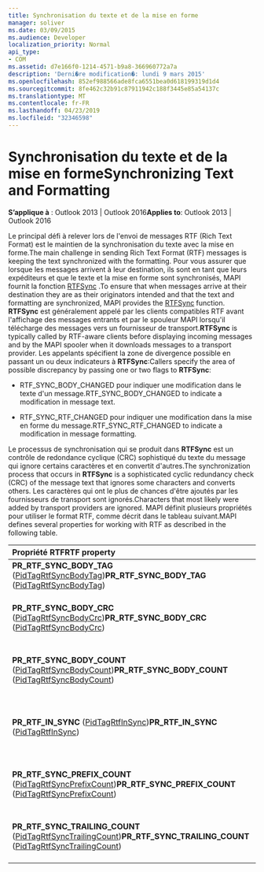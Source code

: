 ```yaml
---
title: Synchronisation du texte et de la mise en forme
manager: soliver
ms.date: 03/09/2015
ms.audience: Developer
localization_priority: Normal
api_type:
- COM
ms.assetid: d7e166f0-1214-4571-b9a8-366960772a7a
description: 'Derni�re modification�: lundi 9 mars 2015'
ms.openlocfilehash: 852ef988566ade8fca6551bea0d618199319d1d4
ms.sourcegitcommit: 8fe462c32b91c87911942c188f3445e85a54137c
ms.translationtype: MT
ms.contentlocale: fr-FR
ms.lasthandoff: 04/23/2019
ms.locfileid: "32346598"
---
```

# <a name="synchronizing-text-and-formatting"></a><span data-ttu-id="2f9f8-103">Synchronisation du texte et de la mise en forme</span><span class="sxs-lookup"><span data-stu-id="2f9f8-103">Synchronizing Text and Formatting</span></span>

  
  
<span data-ttu-id="2f9f8-104">**S’applique à** : Outlook 2013 | Outlook 2016</span><span class="sxs-lookup"><span data-stu-id="2f9f8-104">**Applies to**: Outlook 2013 | Outlook 2016</span></span> 
  
<span data-ttu-id="2f9f8-105">Le principal défi à relever lors de l'envoi de messages RTF (Rich Text Format) est le maintien de la synchronisation du texte avec la mise en forme.</span><span class="sxs-lookup"><span data-stu-id="2f9f8-105">The main challenge in sending Rich Text Format (RTF) messages is keeping the text synchronized with the formatting.</span></span> <span data-ttu-id="2f9f8-106">Pour vous assurer que lorsque les messages arrivent à leur destination, ils sont en tant que leurs expéditeurs et que le texte et la mise en forme sont synchronisés, MAPI fournit la fonction [RTFSync](rtfsync.md) .</span><span class="sxs-lookup"><span data-stu-id="2f9f8-106">To ensure that when messages arrive at their destination they are as their originators intended and that the text and formatting are synchronized, MAPI provides the [RTFSync](rtfsync.md) function.</span></span> <span data-ttu-id="2f9f8-107">**RTFSync** est généralement appelé par les clients compatibles RTF avant l'affichage des messages entrants et par le spouleur MAPI lorsqu'il télécharge des messages vers un fournisseur de transport.</span><span class="sxs-lookup"><span data-stu-id="2f9f8-107">**RTFSync** is typically called by RTF-aware clients before displaying incoming messages and by the MAPI spooler when it downloads messages to a transport provider.</span></span> <span data-ttu-id="2f9f8-108">Les appelants spécifient la zone de divergence possible en passant un ou deux indicateurs à **RTFSync**:</span><span class="sxs-lookup"><span data-stu-id="2f9f8-108">Callers specify the area of possible discrepancy by passing one or two flags to **RTFSync**:</span></span>
  
- <span data-ttu-id="2f9f8-109">RTF_SYNC_BODY_CHANGED pour indiquer une modification dans le texte d'un message.</span><span class="sxs-lookup"><span data-stu-id="2f9f8-109">RTF_SYNC_BODY_CHANGED to indicate a modification in message text.</span></span>
    
- <span data-ttu-id="2f9f8-110">RTF_SYNC_RTF_CHANGED pour indiquer une modification dans la mise en forme du message.</span><span class="sxs-lookup"><span data-stu-id="2f9f8-110">RTF_SYNC_RTF_CHANGED to indicate a modification in message formatting.</span></span>
    
<span data-ttu-id="2f9f8-111">Le processus de synchronisation qui se produit dans **RTFSync** est un contrôle de redondance cyclique (CRC) sophistiqué du texte du message qui ignore certains caractères et en convertit d'autres.</span><span class="sxs-lookup"><span data-stu-id="2f9f8-111">The synchronization process that occurs in **RTFSync** is a sophisticated cyclic redundancy check (CRC) of the message text that ignores some characters and converts others.</span></span> <span data-ttu-id="2f9f8-112">Les caractères qui ont le plus de chances d'être ajoutés par les fournisseurs de transport sont ignorés.</span><span class="sxs-lookup"><span data-stu-id="2f9f8-112">Characters that most likely were added by transport providers are ignored.</span></span> <span data-ttu-id="2f9f8-113">MAPI définit plusieurs propriétés pour utiliser le format RTF, comme décrit dans le tableau suivant.</span><span class="sxs-lookup"><span data-stu-id="2f9f8-113">MAPI defines several properties for working with RTF as described in the following table.</span></span> 
  
|<span data-ttu-id="2f9f8-114">**Propriété RTF**</span><span class="sxs-lookup"><span data-stu-id="2f9f8-114">**RTF property**</span></span>|<span data-ttu-id="2f9f8-115">**Description**</span><span class="sxs-lookup"><span data-stu-id="2f9f8-115">**Description**</span></span>|
|:-----|:-----|
|<span data-ttu-id="2f9f8-116">**PR_RTF_SYNC_BODY_TAG** ([PidTagRtfSyncBodyTag](pidtagrtfsyncbodytag-canonical-property.md))</span><span class="sxs-lookup"><span data-stu-id="2f9f8-116">**PR_RTF_SYNC_BODY_TAG** ([PidTagRtfSyncBodyTag](pidtagrtfsyncbodytag-canonical-property.md))</span></span>  <br/> |<span data-ttu-id="2f9f8-117">Indique le début du texte du message réel.</span><span class="sxs-lookup"><span data-stu-id="2f9f8-117">Indicates the beginning of the real message text.</span></span>  <br/> |
|<span data-ttu-id="2f9f8-118">**PR_RTF_SYNC_BODY_CRC** ([PidTagRtfSyncBodyCrc](pidtagrtfsyncbodycrc-canonical-property.md))</span><span class="sxs-lookup"><span data-stu-id="2f9f8-118">**PR_RTF_SYNC_BODY_CRC** ([PidTagRtfSyncBodyCrc](pidtagrtfsyncbodycrc-canonical-property.md))</span></span>  <br/> |<span data-ttu-id="2f9f8-119">Contient le résultat de la vérification de redondance cyclique du texte du message.</span><span class="sxs-lookup"><span data-stu-id="2f9f8-119">Contains the result of the cyclic redundancy check of the message text.</span></span>  <br/> |
|<span data-ttu-id="2f9f8-120">**PR_RTF_SYNC_BODY_COUNT** ([PidTagRtfSyncBodyCount](pidtagrtfsyncbodycount-canonical-property.md))</span><span class="sxs-lookup"><span data-stu-id="2f9f8-120">**PR_RTF_SYNC_BODY_COUNT** ([PidTagRtfSyncBodyCount](pidtagrtfsyncbodycount-canonical-property.md))</span></span>  <br/> |<span data-ttu-id="2f9f8-121">Contient le nombre de caractères dans **PR_RTF_SYNC_BODY_CRC**.</span><span class="sxs-lookup"><span data-stu-id="2f9f8-121">Contains the number of characters in **PR_RTF_SYNC_BODY_CRC**.</span></span>  <br/> |
|<span data-ttu-id="2f9f8-122">**PR_RTF_IN_SYNC** ([PidTagRtfInSync](pidtagrtfinsync-canonical-property.md))</span><span class="sxs-lookup"><span data-stu-id="2f9f8-122">**PR_RTF_IN_SYNC** ([PidTagRtfInSync](pidtagrtfinsync-canonical-property.md))</span></span>  <br/> |<span data-ttu-id="2f9f8-123">Affectez à cet argument la valeur TRUE lorsque le texte et la mise en forme du message ont été synchronisés.</span><span class="sxs-lookup"><span data-stu-id="2f9f8-123">Set to TRUE when the message text and formatting have been synchronized.</span></span>  <br/> |
|<span data-ttu-id="2f9f8-124">**PR_RTF_SYNC_PREFIX_COUNT** ([PidTagRtfSyncPrefixCount](pidtagrtfsyncprefixcount-canonical-property.md))</span><span class="sxs-lookup"><span data-stu-id="2f9f8-124">**PR_RTF_SYNC_PREFIX_COUNT** ([PidTagRtfSyncPrefixCount](pidtagrtfsyncprefixcount-canonical-property.md))</span></span>  <br/> |<span data-ttu-id="2f9f8-125">Contient le nombre de caractères autres que le texte du message.</span><span class="sxs-lookup"><span data-stu-id="2f9f8-125">Contains the number of nonwhitespace characters that preceed the message text.</span></span>  <br/> |
|<span data-ttu-id="2f9f8-126">**PR_RTF_SYNC_TRAILING_COUNT** ([PidTagRtfSyncTrailingCount](pidtagrtfsynctrailingcount-canonical-property.md))</span><span class="sxs-lookup"><span data-stu-id="2f9f8-126">**PR_RTF_SYNC_TRAILING_COUNT** ([PidTagRtfSyncTrailingCount](pidtagrtfsynctrailingcount-canonical-property.md))</span></span>  <br/> |<span data-ttu-id="2f9f8-127">Contient le nombre de caractères autres que le texte du message.</span><span class="sxs-lookup"><span data-stu-id="2f9f8-127">Contains the number of nonwhitespace characters that trail the message text.</span></span>  <br/> |
   

